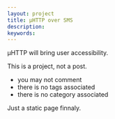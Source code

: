```yaml
---
layout: project
title: µHTTP over SMS
description:
keywords:
---
```


µHTTP will bring user accessibility.

This is a project, not a post.

* you may not comment
* there is no tags associated
* there is no category associated

Just a static page finnaly.
